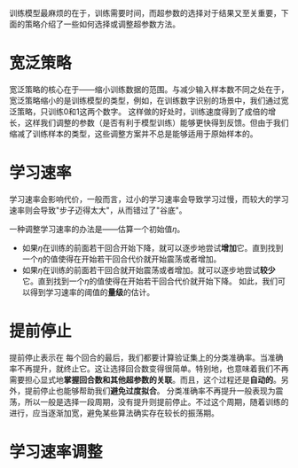训练模型最麻烦的在于，训练需要时间，而超参数的选择对于结果又至关重要，下面的策略介绍了一些如何选择或调整超参数方法。
# 宽泛策略
宽泛策略的核心在于——缩小训练数据的范围。与减少输入样本数不同之处在于，宽泛策略缩小的是训练模型的类型，例如，在训练数字识别的场景中，我们通过宽泛策略，只训练0和1这两个数字。
这样做的好处时，训练速度得到了成倍的增长，这样我们调整的参数（是否有利于模型训练）能够更快得到反馈。但由于我们缩减了训练样本的类型，这些调整方案并不总是能够适用于原始样本的。

# 学习速率
学习速率会影响代价，一般而言，过小的学习速率会导致学习过慢，而较大的学习速率则会导致"步子迈得太大"，从而错过了"谷底"。

一种调整学习速率的办法是——估算一个初始值$\eta$。
- 如果$\eta$在训练的前面若干回合开始下降，就可以逐步地尝试**增加**它。直到找到一个$\eta$的值使得在开始若干回合代价就开始震荡或者增加。
- 如果$\eta$在训练的前面若干回合就开始震荡或者增加。就可以逐步地尝试**较少**它。直到找到一个$\eta$的值使得在开始若干回合代价就开始下降。
如此，我们可以得到学习速率的阈值的**量级**的估计。

# 提前停止
提前停止表示在 每个回合的最后，我们都要计算验证集上的分类准确率。当准确率不再提升，就终止它。这让选择回合数变得很简单。特别地，也意味着我们不再需要担心显式地**掌握回合数和其他超参数的关联**。而且，这个过程还是**自动的**。另外，提前停止也能够帮助我们**避免过度拟合**。
分类准确率不再提升一般表现为震荡，所以一般是选择一段周期，没有提升则提前停止。不过这个周期，随着训练的进行，应当逐渐加宽，避免某些算法确实存在较长的振荡期。

# 学习速率调整
